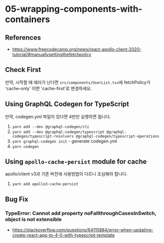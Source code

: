 # 05-wrapping-components-with-containers

## References

- https://www.freecodecamp.org/news/react-apollo-client-2020-tutorial/#manuallysettingthefetchpolicy

## Check First

만약, 시작할 때 에러가 난다면 `src/components/UserList.tsx`에 fetchPolicy가 'cache-only' 이면 'cache-first'로 변경하세요.

## Using GraphQL Codegen for TypeScript

만약, codegen.yml 파일이 있다면 4번만 실행하면 됩니다.

1. `yarn add --dev @graphql-codegen/cli`
2. `yarn add --dev @graphql-codegen/typescript @graphql-codegen/typescript-resolvers @graphql-codegen/typescript-operations`
3. `yarn graphql-codegen init` - generate codegen.yml
4. `yarn codegen`

## Using `apollo-cache-persist` module for cache

apollo/client v3과 기존 버전에 사용방법이 다르니 조심해야 합니다.

1. `yarn add apollo3-cache-persist`

## Bug Fix

### TypeError: Cannot add property noFallthroughCasesInSwitch, object is not extensible

- https://stackoverflow.com/questions/64115884/error-when-updating-create-react-app-to-4-0-with-typescript-template
